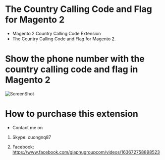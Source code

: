 # The Country Calling Code and Flag for Magento 2
- Magento 2 Country Calling Code Extension
- The Country Calling Code and Flag for Magento 2.

# Show the phone number with the country calling code and flag in Magento 2

![ScreenShot](https://github.com/php-cuong/magento2-country-dialing-code/blob/main/Snapshots/country-dialing-code.gif)

# How to purchase this extension
- Contact me on

1. Skype: cuongnq87

2. Facebook: https://www.facebook.com/giaphugroupcom/videos/163672758898523
